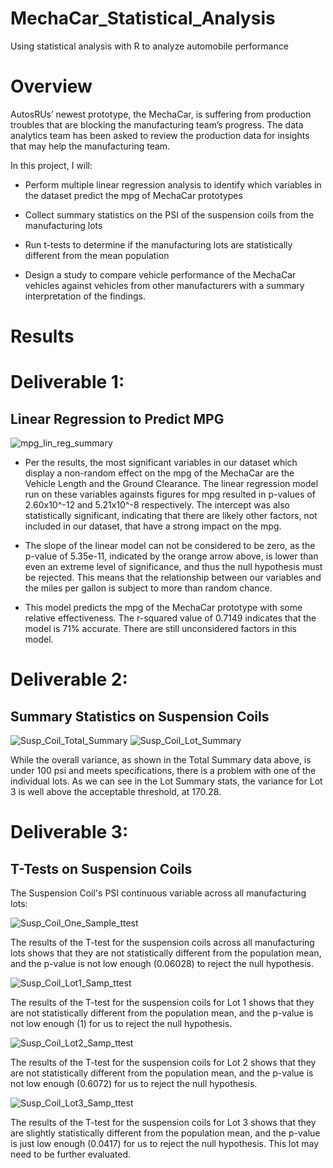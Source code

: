 # MechaCar_Statistical_Analysis

Using statistical analysis with R to analyze automobile performance

# Overview

AutosRUs’ newest prototype, the MechaCar, is suffering from production troubles that are blocking the manufacturing team’s progress. The data analytics team has been asked to review the production data for insights that may help the manufacturing team.

In this project, I will:

* Perform multiple linear regression analysis to identify which variables in the dataset predict the mpg of MechaCar prototypes

* Collect summary statistics on the PSI of the suspension coils from the manufacturing lots

* Run t-tests to determine if the manufacturing lots are statistically different from the mean population

* Design a study to compare vehicle performance of the MechaCar vehicles against vehicles from other manufacturers with a summary interpretation of the findings.

# Results

# Deliverable 1: 
## Linear Regression to Predict MPG

![mpg_lin_reg_summary](https://user-images.githubusercontent.com/95712234/172521407-36bb666b-22e5-4298-af20-99077ceb8e69.png)

* Per the results, the most significant variables in our dataset which display a non-random effect on the mpg of the MechaCar are the Vehicle Length and the Ground Clearance. The linear regression model run on these variables againsts figures for mpg resulted in p-values of 2.60x10^-12 and 5.21x10^-8 respectively. The intercept was also statistically significant, indicating that there are likely other factors, not included in our dataset, that have a strong impact on the mpg.

* The slope of the linear model can not be considered to be zero, as the p-value of 5.35e-11, indicated by the orange arrow above, is lower than even an extreme level of significance, and thus the null hypothesis must be rejected. This means that the relationship between our variables and the miles per gallon is subject to more than random chance.

* This model predicts the mpg of the MechaCar prototype with some relative effectiveness. The r-squared value of 0.7149 indicates that the model is 71% accurate. There are still unconsidered factors in this model.


# Deliverable 2:
## Summary Statistics on Suspension Coils

![Susp_Coil_Total_Summary](https://user-images.githubusercontent.com/95712234/172527699-6f86ddf7-0fe1-4d37-bf83-8a559c40956d.png)
![Susp_Coil_Lot_Summary](https://user-images.githubusercontent.com/95712234/172527718-851c78fe-e136-494c-8c78-3ba60f2f5b2c.png)

While the overall variance, as shown in the Total Summary data above, is under 100 psi and meets specifications, there is a problem with one of the individual lots. As we can see in the Lot Summary stats, the variance for Lot 3 is well above the acceptable threshold, at 170.28.


# Deliverable 3:
## T-Tests on Suspension Coils

The Suspension Coil's PSI continuous variable across all manufacturing lots:


![Susp_Coil_One_Sample_ttest](https://user-images.githubusercontent.com/95712234/172530770-4364a0b9-64a6-46af-8806-aa0414558103.png)

The results of the T-test for the suspension coils across all manufacturing lots shows that they are not statistically different from the population mean, and the p-value is not low enough (0.06028) to reject the null hypothesis.

![Susp_Coil_Lot1_Samp_ttest](https://user-images.githubusercontent.com/95712234/172530905-8365536f-2654-4044-ae3f-5150f6e82aa9.png)

The results of the T-test for the suspension coils for Lot 1 shows that they are not statistically different from the population mean, and the p-value is not low enough (1) for us to reject the null hypothesis.

![Susp_Coil_Lot2_Samp_ttest](https://user-images.githubusercontent.com/95712234/172530926-08772240-c959-4c8e-a299-a2227ccae9d1.png)

The results of the T-test for the suspension coils for Lot 2 shows that they are not statistically different from the population mean, and the p-value is not low enough (0.6072) for us to reject the null hypothesis.


![Susp_Coil_Lot3_Samp_ttest](https://user-images.githubusercontent.com/95712234/172530944-ef3f120d-d449-4057-b93b-16321dfbc7cb.png)

The results of the T-test for the suspension coils for Lot 3 shows that they are slightly statistically different from the population mean, and the p-value is just low enough (0.0417) for us to reject the null hypothesis. This lot may need to be further evaluated.


